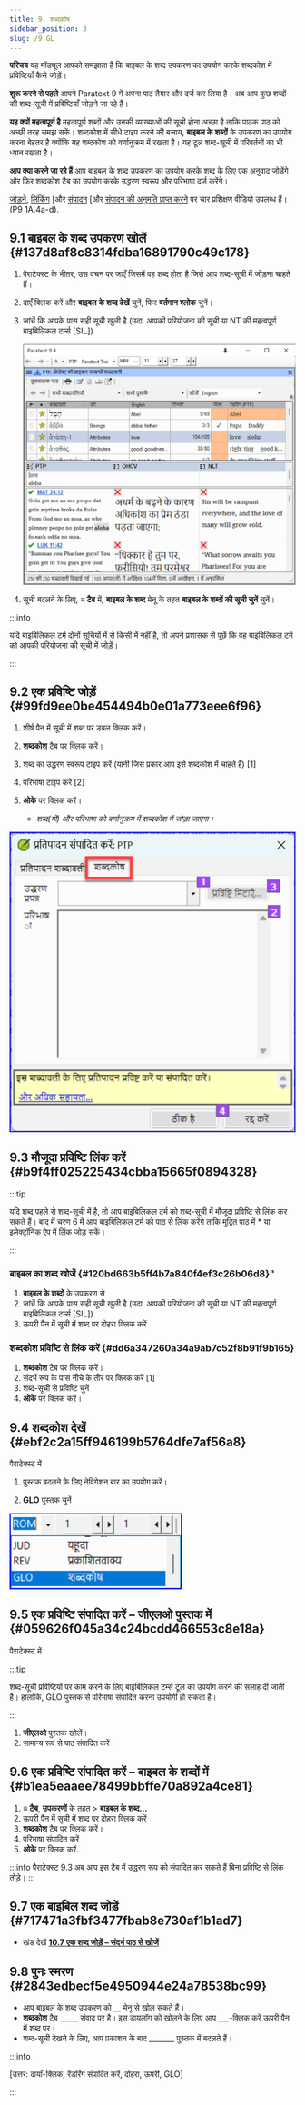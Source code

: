 ```yaml
---
title: 9. शब्दकोष
sidebar_position: 3
slug: /9.GL
---
```


**परिचय**  यह मॉड्यूल आपको समझाता है कि बाइबल के शब्द उपकरण का उपयोग करके शब्दकोश में प्रविष्टियाँ कैसे जोड़ें।

**शुरू करने से पहले**  आपने Paratext 9 में अपना पाठ तैयार और दर्ज कर लिया है। अब आप कुछ शब्दों की शब्द-सूची में प्रविष्टियाँ जोड़ने जा रहे हैं।

**यह क्यों महत्वपूर्ण है**  महत्वपूर्ण शब्दों और उनकी व्याख्याओं की सूची होना अच्छा है ताकि पाठक पाठ को अच्छी तरह समझ सकें। शब्दकोश में सीधे टाइप करने की बजाय, **बाइबल के शब्दों** के उपकरण का उपयोग करना बेहतर है क्योंकि यह शब्दकोश को वर्णानुक्रम में रखता है। यह टूल शब्द-सूची में परिवर्तनों का भी ध्यान रखता है।

**आप क्या करने जा रहे हैं**  आप बाइबल के शब्द उपकरण का उपयोग करके शब्द के लिए एक अनुवाद जोड़ेंगे और फिर शब्दकोश टैब का उपयोग करके उद्धरण स्वरूप और परिभाषा दर्ज करेंगे।

[जोड़ने](https://vimeo.com/manage/videos/451195974), [लिंकिंग](https://vimeo.com/manage/videos/499553868) [और [संपादन](https://vimeo.com/manage/videos/503489533) [और [संपादन की अनुमति प्राप्त करने](https://vimeo.com/manage/videos/476293601) पर चार प्रशिक्षण वीडियो उपलब्ध हैं। (P9 1A.4a-d).

## 9.1 बाइबल के शब्द उपकरण खोलें {#137d8af8c8314fdba16891790c49c178}

1. पैराटेक्स्ट के भीतर, उस वचन पर जाएँ जिसमें वह शब्द होता है जिसे आप शब्द-सूची में जोड़ना चाहते हैं।

2. दाएँ क्लिक करें और **बाइबल के शब्द देखें** चुनें, फिर **वर्तमान श्लोक** चुनें।

3. जांचें कि आपके पास सही सूची खुली है (उदा. आपकी परियोजना की सूची या NT की महत्वपूर्ण बाइबिलिकल टर्म्स [SIL])

    ![](./536721521.png)

4. सूची बदलने के लिए, **≡ टैब** में, **बाइबल के शब्द** मेनू के तहत **बाइबल के शब्दों की सूची चुनें** चुनें।

:::info

यदि बाइबिलिकल टर्म दोनों सूचियों में से किसी में नहीं है, तो अपने प्रशासक से पूछें कि वह बाइबिलिकल टर्म को आपकी परियोजना की सूची में जोड़ें।

:::

## 9.2 एक प्रविष्टि जोड़ें {#99fd9ee0be454494b0e01a773eee6f96}

<div class='notion-row'>
<div class='notion-column' style={{width: 'calc((100% - (min(32px, 4vw) * 1)) * 0.5)'}}>

1. शीर्ष पैन में सूची में शब्द पर डबल क्लिक करें।

2. **शब्दकोश** टैब पर क्लिक करें।

3. शब्द का उद्धरण स्वरूप टाइप करें (यानी जिस प्रकार आप इसे शब्दकोश में चाहते हैं) [1]

4. परिभाषा टाइप करें [2]

5. **ओके** पर क्लिक करें।
    - _शब्द(यों) और परिभाषा को वर्णानुक्रम में शब्दकोश में जोड़ा जाएगा।_

</div><div className='notion-spacer'></div>

<div class='notion-column' style={{width: 'calc((100% - (min(32px, 4vw) * 1)) * 0.5)'}}>

![](./1986832627.png)

</div><div className='notion-spacer'></div>
</div>

## 9.3 मौजूदा प्रविष्टि लिंक करें {#b9f4ff025225434cbba15665f0894328}

:::tip

यदि शब्द पहले से शब्द-सूची में है, तो आप बाइबिलिकल टर्म को शब्द-सूची में मौजूदा प्रविष्टि से लिंक कर सकते हैं। बाद में चरण 6 में आप बाइबिलिकल टर्म को पाठ से लिंक करेंगे ताकि मुद्रित पाठ में \* या इलेक्ट्रॉनिक ऐप में लिंक जोड़ सकें।

:::

### बाइबल का शब्द खोजें {#120bd663b5ff4b7a840f4ef3c26b06d8}"

1. **बाइबल के शब्दों** के उपकरण से
2. जांचें कि आपके पास सही सूची खुली है (उदा. आपकी परियोजना की सूची या NT की महत्वपूर्ण बाइबिलिकल टर्म्स [SIL])
3. ऊपरी पैन में सूची में शब्द पर दोहरा क्लिक करें

### शब्दकोश प्रविष्टि से लिंक करें {#dd6a347260a34a9ab7c52f8b91f9b165}

1. **शब्दकोश** टैब पर क्लिक करें।
2. संदर्भ रूप के पास नीचे के तीर पर क्लिक करें [1]
3. शब्द-सूची से प्रविष्टि चुनें
4. **ओके** पर क्लिक करें।

## 9.4 शब्दकोश देखें {#ebf2c2a15ff946199b5764dfe7af56a8}

पैराटेक्स्ट में

<div class='notion-row'>
<div class='notion-column' style={{width: 'calc((100% - (min(32px, 4vw) * 1)) * 0.5)'}}>

1. पुस्तक बदलने के लिए नेविगेशन बार का उपयोग करें।

2. **GLO** पुस्तक चुनें

</div><div className='notion-spacer'></div>

<div class='notion-column' style={{width: 'calc((100% - (min(32px, 4vw) * 1)) * 0.5)'}}>

![](./1353885956.png)

</div><div className='notion-spacer'></div>
</div>

## 9.5 एक प्रविष्टि संपादित करें – जीएलओ पुस्तक में {#059626f045a34c24bcdd466553c8e18a}

पैराटेक्स्ट में

:::tip

शब्द-सूची प्रविष्टियों पर काम करने के लिए बाइबिलिकल टर्म्स टूल का उपयोग करने की सलाह दी जाती है। हालांकि, GLO पुस्तक से परिभाषा संपादित करना उपयोगी हो सकता है।

:::

1. **जीएलओ** पुस्तक खोलें।
2. सामान्य रूप से पाठ संपादित करें।

## 9.6 एक प्रविष्टि संपादित करें – बाइबल के शब्दों में {#b1ea5eaaee78499bbffe70a892a4ce81}

1. **≡ टैब**, **उपकरणों** के तहत > **बाइबल के शब्द…**
2. ऊपरी पैन में सूची में शब्द पर दोहरा क्लिक करें
3. **शब्दकोश** टैब पर क्लिक करें।
4. परिभाषा संपादित करें
5. **ओके** पर क्लिक करें.

:::info पैराटेक्स्ट 9.3
अब आप इस टैब में उद्धरण रूप को संपादित कर सकते हैं बिना प्रविष्टि से लिंक तोड़े।
:::

## 9.7 एक बाइबिल शब्द जोड़ें {#717471a3fbf3477fbab8e730af1b1ad7}

- खंड देखें [**10.7 एक शब्द जोड़ें – संदर्भ पाठ से खोजें**](10.BT#f683ccf4cdcf45f09c516c09c78ab277)

## 9.8 पुनः स्मरण {#2843edbecf5e4950944e24a78538bc99}

- आप बाइबल के शब्द उपकरण को _**__**_ मेनू से खोल सकते हैं।
- **शब्दकोश** टैब _____ संवाद पर है। इस डायलॉग को खोलने के लिए आप ___-क्लिक करें ऊपरी पैन में शब्द पर।
- शब्द-सूची देखने के लिए, आप प्रकाशन के बाद _______ पुस्तक में बदलते हैं।

:::info

[उत्तर: दायाँ-क्लिक, रेंडरिंग संपादित करें, दोहरा, ऊपरी, GLO]

:::



